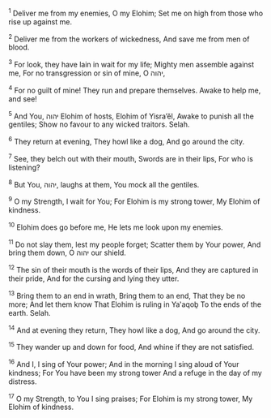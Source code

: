 <sup>1</sup> Deliver me from my enemies, O my Elohim; Set me on high from those who rise up against me.

<sup>2</sup> Deliver me from the workers of wickedness, And save me from men of blood.

<sup>3</sup> For look, they have lain in wait for my life; Mighty men assemble against me, For no transgression or sin of mine, O יהוה,

<sup>4</sup> For no guilt of mine! They run and prepare themselves. Awake to help me, and see!

<sup>5</sup> And You, יהוה Elohim of hosts, Elohim of Yisra’ĕl, Awake to punish all the gentiles; Show no favour to any wicked traitors. Selah.

<sup>6</sup> They return at evening, They howl like a dog, And go around the city.

<sup>7</sup> See, they belch out with their mouth, Swords are in their lips, For who is listening?

<sup>8</sup> But You, יהוה, laughs at them, You mock all the gentiles.

<sup>9</sup> O my Strength, I wait for You; For Elohim is my strong tower, My Elohim of kindness.

<sup>10</sup> Elohim does go before me, He lets me look upon my enemies.

<sup>11</sup> Do not slay them, lest my people forget; Scatter them by Your power, And bring them down, O יהוה our shield.

<sup>12</sup> The sin of their mouth is the words of their lips, And they are captured in their pride, And for the cursing and lying they utter.

<sup>13</sup> Bring them to an end in wrath, Bring them to an end, That they be no more; And let them know That Elohim is ruling in Ya‛aqoḇ To the ends of the earth. Selah.

<sup>14</sup> And at evening they return, They howl like a dog, And go around the city.

<sup>15</sup> They wander up and down for food, And whine if they are not satisfied.

<sup>16</sup> And I, I sing of Your power; And in the morning I sing aloud of Your kindness; For You have been my strong tower And a refuge in the day of my distress.

<sup>17</sup> O my Strength, to You I sing praises; For Elohim is my strong tower, My Elohim of kindness.

